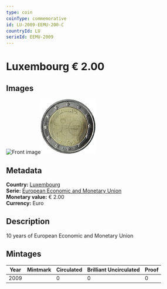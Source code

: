 ```yaml
---
type: coin
coinType: commemorative
id: LU-2009-EEMU-200-C
countryId: LU
serieId: EEMU-2009
---
```


# Luxembourg € 2.00

## Images

<img src="../../Images/common-2007-200.png" height="150" alt="Front image"><img src="Images/LU-2009-200.webp" height="150" alt="Back image">

## Metadata

**Country:** [Luxembourg](../../Countries/Luxembourg/index.md)\
**Serie:** [European Economic and Monetary Union](index.md)\
**Monetary value:** € 2.00\
**Currency:** Euro

## Description

10 years of European Economic and Monetary Union

## Mintages

| Year | Mintmark | Circulated | Brilliant Uncirculated | Proof |
| ---- | -------- | ---------- | ---------------------- | ----- |
| 2009 |  | 0| 0 | 0 |
